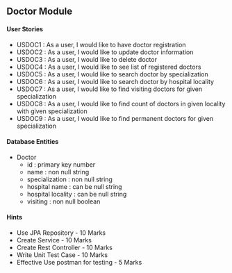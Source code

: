 ## Doctor Module

#### User Stories
- USDOC1 : As a user, I would like to have doctor registration
- USDOC2 : As a user, I would like to update doctor information
- USDOC3 : As a user, I would like to delete doctor
- USDOC4 : As a user, I would like to see list of registered doctors
- USDOC5 : As a user, I would like to search doctor by specialization
- USDOC6 : As a user, I would like to search doctor by hospital locality
- USDOC7 : As a user, I would like to find visiting doctors for given specialization
- USDOC8 : As a user, I would like to find count of doctors in given locality with given specialization
- USDOC9 : As a user, I would like to find permanent doctors for given specialization 

#### Database Entities
- Doctor 
  - id : primary key number
  - name : non null string 
  - specialization : non null string  
  - hospital name : can be null string
  - hospital locality : can be null string
  - visiting : non null boolean

#### Hints
- Use JPA Repository - 10 Marks
- Create Service - 10 Marks
- Create Rest Controller - 10 Marks
- Write Unit Test Case - 10 Marks
- Effective Use postman for testing - 5 Marks
